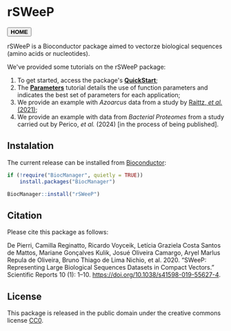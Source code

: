 # rSWeeP
<button onclick="window.location.href='https://camilapperico.github.io/';">**HOME**</button>

rSWeeP is a Bioconductor package aimed to vectorze biological sequences (amino acids or nucleotides).

We've provided some tutorials on the rSWeeP package:
1. To get started, access the package's [**QuickStart**](https://camilapperico.github.io/rSWeeP_quickstart.html);
2. The [**Parameters**](https://camilapperico.github.io/rSWeeP_parameters.html) tutorial details the use of function parameters and indicates the best set of parameters for each application;
3. We provide an example with *Azoarcus* data from a study by [Raittz, *et al.* (2021)](https://doi.org/10.3390/genes12010071);
4. We provide an example with data from *Bacterial Proteomes* from a study carried out by Perico, *et al.* (2024) [in the process of being published].

## Instalation

The current release can be installed from [Bioconductor](https://bioconductor.org/packages/release/bioc/html/rSWeeP.html):

```r
if (!require("BiocManager", quietly = TRUE))
    install.packages("BiocManager")

BiocManager::install("rSWeeP")
```

## Citation

Please cite this package as follows:

De Pierri, Camilla Reginatto, Ricardo Voyceik, Letı́cia Graziela Costa Santos de Mattos, Mariane Gonçalves Kulik, Josué Oliveira Camargo, Aryel Marlus Repula de Oliveira, Bruno Thiago de Lima Nichio, et al. 2020. “SWeeP: Representing Large Biological Sequences Datasets in Compact Vectors.” Scientific Reports 10 (1): 1–10. <https://doi.org/10.1038/s41598-019-55627-4>. 

## License

This package is released in the public domain under the creative commons license [CC0](https://tldrlegal.com/license/creative-commons-cc0-1.0-universal). 
